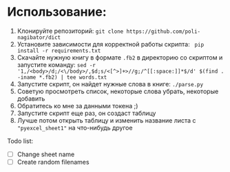 # Использование:
1) Клонируйте репозиторий:
```git clone https://github.com/poli-nagibator/dict```
2) Установите зависимости для корректной работы скрипта:
``` pip install -r requirements.txt```
3) Скачайте нужную книгу в формате ```.fb2``` в директорию со скриптом и запустите команду:
```sed -r '1,/<body>/d;/<\/body>/,$d;s/<[^>]+>//g;/^[[:space:]]*$/d' $(find . -iname *.fb2) | tee words.txt```
4) Запустите скрипт, он найдет нужные слова в книге:
```./parse.py```
5) Советую просмотреть список, некоторые слова убрать, некоторые добавить
6) Обратитесь ко мне за данными токена ;)
7) Запустите скрипт еще раз, он создаст таблицу
8) Лучше потом открыть таблицу и изменить название листа с ```"pyexcel_sheet1"``` на что-нибудь другое

Todo list:
- [ ] Change sheet name 
- [ ] Create random filenames
